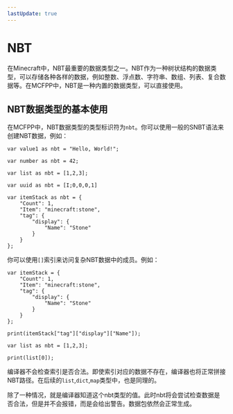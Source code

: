 ```yaml
---
lastUpdate: true
---
```


# NBT

在Minecraft中，NBT最重要的数据类型之一。NBT作为一种树状结构的数据类型，可以存储各种各样的数据，例如整数、浮点数、字符串、数组、列表、复合数据等。在MCFPP中，NBT是一种内置的数据类型，可以直接使用。

## NBT数据类型的基本使用

在MCFPP中，NBT数据类型的类型标识符为`nbt`。你可以使用一般的SNBT语法来创建NBT数据，例如：

```mcfpp
var value1 as nbt = "Hello, World!";

var number as nbt = 42;

var list as nbt = [1,2,3];

var uuid as nbt = [I;0,0,0,1]

var itemStack as nbt = {
    "Count": 1,
    "Item": "minecraft:stone",
    "tag": {
        "display": {
            "Name": "Stone"
        }
    }
};
```

你可以使用`[]`索引来访问复杂NBT数据中的成员。例如：

```mcfpp
var itemStack = {
    "Count": 1,
    "Item": "minecraft:stone",
    "tag": {
        "display": {
            "Name": "Stone"
        }
    }
};

print(itemStack["tag"]["display"]["Name"]);

var list as nbt = [1,2,3];

print(list[0]);
```

编译器不会检查索引是否合法。即使索引对应的数据不存在，编译器也将正常拼接NBT路径。在后续的`list`,`dict`,`map`类型中，也是同理的。

除了一种情况，就是编译器知道这个nbt类型的值。此时nbt将会尝试检查数据是否合法，但是并不会报错，而是会给出警告。数据包依然会正常生成。
